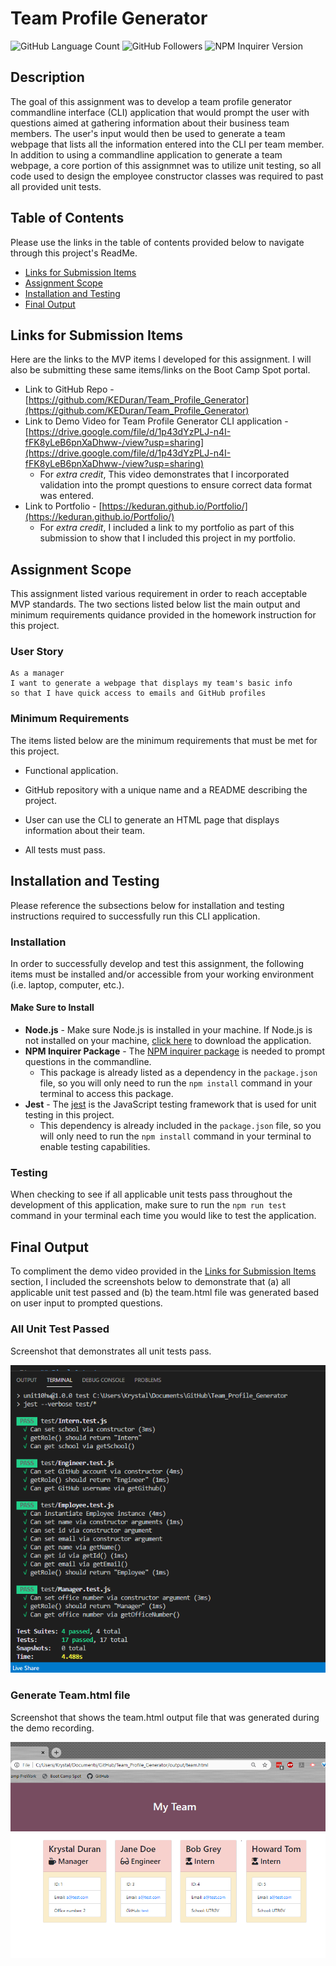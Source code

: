 # Team Profile Generator

![GitHub Language Count](https://img.shields.io/github/languages/count/KEDuran/Team_Profile_Generator?label=Languages%20Used&logo=GitHub)
![GitHub Followers](https://img.shields.io/github/followers/KEDuran?color=orange&label=Followers&logo=GitHub)
![NPM Inquirer Version](https://img.shields.io/npm/v/inquirer?color=green&label=NPM%20Inquirer&logo=NPM)

## Description

The goal of this assignment was to develop a team profile generator commandline interface (CLI) application that would prompt the user with questions aimed at gathering information about their business team members. The user's input would then be used to generate a team webpage that lists all the information entered into the CLI per team member. In addition to using a commandline application to generate a team webpage, a core portion of this assignmnet was to utilize unit testing, so all code used to design the employee constructor classes was required to past all provided unit tests.

## Table of Contents

Please use the links in the table of contents provided below to navigate through this project's ReadMe.

- [Links for Submission Items](#links-for-submission-items)
- [Assignment Scope](#assignment-scope)
- [Installation and Testing](#installation-and-testing)
- [Final Output](#final-output)

## Links for Submission Items

Here are the links to the MVP items I developed for this assignment. I will also be submitting these same items/links on the Boot Camp Spot portal.

- Link to GitHub Repo - [https://github.com/KEDuran/Team_Profile_Generator](https://github.com/KEDuran/Team_Profile_Generator)
- Link to Demo Video for Team Profile Generator CLI application - [https://drive.google.com/file/d/1p43dYzPLJ-n4I-fFK8yLeB6pnXaDhww-/view?usp=sharing](https://drive.google.com/file/d/1p43dYzPLJ-n4I-fFK8yLeB6pnXaDhww-/view?usp=sharing)
  - For _extra credit_, This video demonstrates that I incorporated validation into the prompt questions to ensure correct data format was entered.
- Link to Portfolio - [https://keduran.github.io/Portfolio/](https://keduran.github.io/Portfolio/)
  - For _extra credit_, I included a link to my portfolio as part of this submission to show that I included this project in my portfolio.

## Assignment Scope

This assignment listed various requirement in order to reach acceptable MVP standards. The two sections listed below list the main output and minimum requirements quidance provided in the homework instruction for this project.

### User Story

```
As a manager
I want to generate a webpage that displays my team's basic info
so that I have quick access to emails and GitHub profiles
```

### Minimum Requirements

The items listed below are the minimum requirements that must be met for this project.

- Functional application.

- GitHub repository with a unique name and a README describing the project.

- User can use the CLI to generate an HTML page that displays information about their team.

- All tests must pass.

## Installation and Testing

Please reference the subsections below for installation and testing instructions required to successfully run this CLI application.

### Installation

In order to successfully develop and test this assignment, the following items must be installed and/or accessible from your working environment (i.e. laptop, computer, etc.).

#### Make Sure to Install

- **Node.js** - Make sure Node.js is installed in your machine. If Node.js is not installed on your machine, [click here](https://nodejs.org/en/) to download the application.
- **NPM Inquirer Package** - The [NPM inquirer package](https://www.npmjs.com/package/inquirer) is needed to prompt questions in the commandline.
  - This package is already listed as a dependency in the `package.json` file, so you will only need to run the `npm install` command in your terminal to access this package.
- **Jest** - The [jest](https://jestjs.io/) is the JavaScript testing framework that is used for unit testing in this project.
  - This dependency is already included in the `package.json` file, so you will only need to run the `npm install` command in your terminal to enable testing capabilities.

### Testing

When checking to see if all applicable unit tests pass throughout the development of this application, make sure to run the `npm run test` command in your terminal each time you would like to test the application.

## Final Output

To compliment the demo video provided in the [Links for Submission Items](#links-for-submission-items) section, I included the screenshots below to demonstrate that (a) all applicable unit test passed and (b) the team.html file was generated based on user input to prompted questions.

### All Unit Test Passed

Screenshot that demonstrates all unit tests pass.

![Unit Test Pass](./images/unitTestsPass.png)

### Generate Team.html file

Screenshot that shows the team.html output file that was generated during the demo recording.

![Team.html Output](./images/teamHTMLoutput.png)
